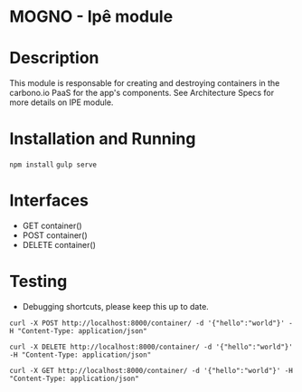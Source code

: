 # MOGNO - Ipê module
Description
===========
This module is responsable for creating and destroying containers in the
carbono.io PaaS for the app's components. See Architecture Specs for more 
details on IPE module.

Installation and Running
============
`npm install`
`gulp serve`

Interfaces
==========

* GET container()
* POST container()
* DELETE container()

Testing
=======

* Debugging shortcuts, please keep this up to date.

```
curl -X POST http://localhost:8000/container/ -d '{"hello":"world"}' -H "Content-Type: application/json"
```

```
curl -X DELETE http://localhost:8000/container/ -d '{"hello":"world"}' -H "Content-Type: application/json"
```

```
curl -X GET http://localhost:8000/container/ -d '{"hello":"world"}' -H "Content-Type: application/json"
```

